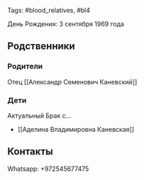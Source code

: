 Tags: #blood_relatives, #bl4

День Рождения: 3 сентября 1969 года
## Родственники
### Родители
Отец [[Александр Семенович Каневский]]

### Дети
Актуальный Брак с...
- [[Аделина Владимировна Каневская]]

## Контакты
Whatsapp: +972545677475